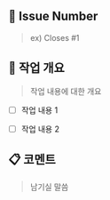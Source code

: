 ## 📕 Issue Number

> ex) Closes #1

## 📙 작업 개요

> 작업 내용에 대한 개요

- [ ] 작업 내용 1
- [ ] 작업 내용 2


## 📋 코멘트

> 남기실 말씀

